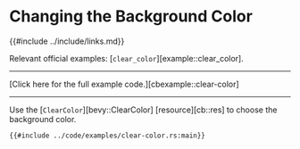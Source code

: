 # Changing the Background Color

{{#include ../include/links.md}}

Relevant official examples:
[`clear_color`][example::clear_color].

---

[Click here for the full example code.][cbexample::clear-color]

---

Use the [`ClearColor`][bevy::ClearColor] [resource][cb::res] to choose the
background color.

```rust,no_run,noplayground
{{#include ../code/examples/clear-color.rs:main}}
```
